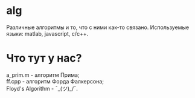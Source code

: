 # alg
Различные алгоритмы и то, что с ними как-то связано. Используемые языки: matlab, javascript, c/c++.
# Что тут у нас?
a_prim.m - алгоритм Прима;<br>
ff.cpp - алгоритм Форда Фалкерсона;<br>
Floyd's Algorithm - ¯\_(ツ)_/¯.

